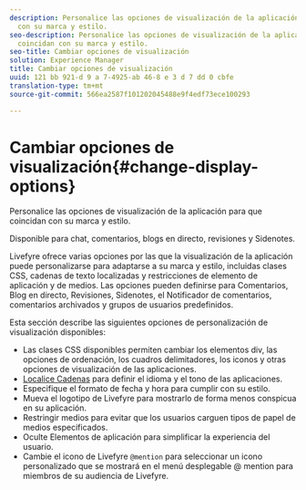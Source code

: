 ```yaml
---
description: Personalice las opciones de visualización de la aplicación para que coincidan
  con su marca y estilo.
seo-description: Personalice las opciones de visualización de la aplicación para que
  coincidan con su marca y estilo.
seo-title: Cambiar opciones de visualización
solution: Experience Manager
title: Cambiar opciones de visualización
uuid: 121 bb 921-d 9 a 7-4925-ab 46-8 e 3 d 7 dd 0 cbfe
translation-type: tm+mt
source-git-commit: 566ea2587f101202045488e9f4edf73ece100293

---
```



# Cambiar opciones de visualización{#change-display-options}

Personalice las opciones de visualización de la aplicación para que coincidan con su marca y estilo.

Disponible para chat, comentarios, blogs en directo, revisiones y Sidenotes.

Livefyre ofrece varias opciones por las que la visualización de la aplicación puede personalizarse para adaptarse a su marca y estilo, incluidas clases CSS, cadenas de texto localizadas y restricciones de elemento de aplicación y de medios. Las opciones pueden definirse para Comentarios, Blog en directo, Revisiones, Sidenotes, el Notificador de comentarios, comentarios archivados y grupos de usuarios predefinidos.

Esta sección describe las siguientes opciones de personalización de visualización disponibles:

* Las clases CSS disponibles permiten cambiar los elementos div, las opciones de ordenación, los cuadros delimitadores, los iconos y otras opciones de visualización de las aplicaciones.
* [Localice Cadenas](/help/using/c-settings-other/c-translation-sets/c-localize-strings.md) para definir el idioma y el tono de las aplicaciones.
* Especifique el formato de fecha y hora para cumplir con su estilo.
* Mueva el logotipo de Livefyre para mostrarlo de forma menos conspicua en su aplicación.
* Restringir medios para evitar que los usuarios carguen tipos de papel de medios especificados.
* Oculte Elementos de aplicación para simplificar la experiencia del usuario.
* Cambie el icono de Livefyre `@mention` para seleccionar un icono personalizado que se mostrará en el menú desplegable @ mention para miembros de su audiencia de Livefyre.

